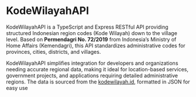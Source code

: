 # KodeWilayahAPI

KodeWilayahAPI is a TypeScript and Express RESTful API providing structured Indonesian region codes (Kode Wilayah) down to the village level. Based on **Permendagri No. 72/2019** from Indonesia’s Ministry of Home Affairs (Kemendagri), this API standardizes administrative codes for provinces, cities, districts, and villages.

KodeWilayahAPI simplifies integration for developers and organizations needing accurate regional data, making it ideal for location-based services, government projects, and applications requiring detailed administrative regions. The data is sourced from the [kodewilayah.id](https://kodewilayah.id/), formatted in JSON for easy use